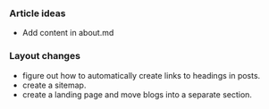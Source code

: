 ### Article ideas
- Add content in about.md

### Layout changes
- figure out how to automatically create links to headings in posts.
- create a sitemap.
- create a landing page and move blogs into a separate section.

